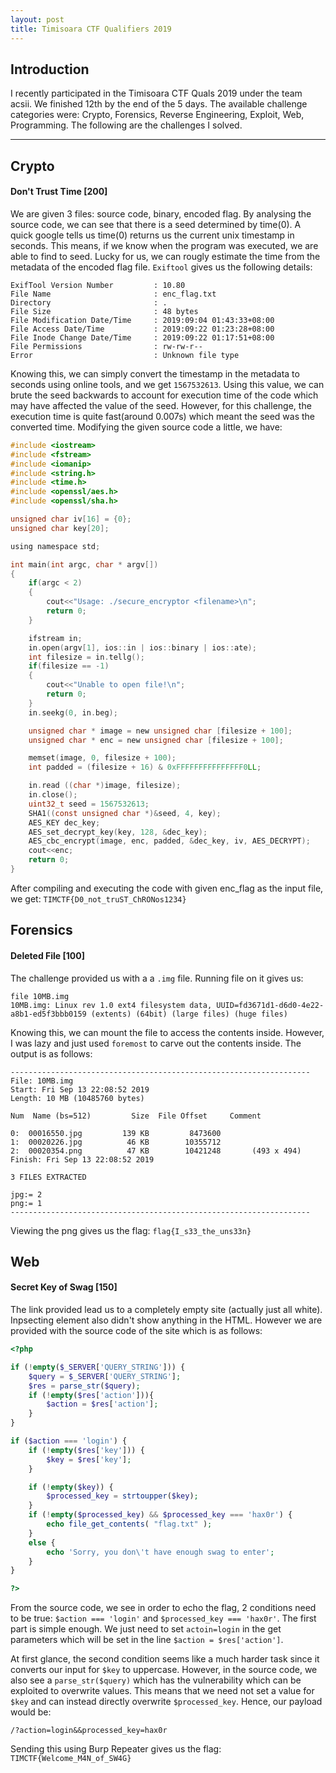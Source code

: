 ```yaml
---
layout: post
title: Timisoara CTF Qualifiers 2019
---
```


Introduction
------

I recently participated in the Timisoara CTF Quals 2019 under the team acsii. We finished 12th by the end of the 5 days. The available challenge categories were: Crypto, Forensics, Reverse Engineering, Exploit, Web, Programming. The following are the challenges I solved.

---


Crypto
------
#### Don't Trust Time [200]

We are given 3 files: source code, binary, encoded flag. By analysing the source code, we can see that there is a seed determined by time(0). A quick google tells us time(0) returns us the current unix timestamp in seconds. This means, if we know when the program was executed, we are able to find to seed. Lucky for us, we can rougly estimate the time from the metadata of the encoded flag file. `Exiftool` gives us the following details:

```
ExifTool Version Number         : 10.80
File Name                       : enc_flag.txt
Directory                       : .
File Size                       : 48 bytes
File Modification Date/Time     : 2019:09:04 01:43:33+08:00
File Access Date/Time           : 2019:09:22 01:23:28+08:00
File Inode Change Date/Time     : 2019:09:22 01:17:51+08:00
File Permissions                : rw-rw-r--
Error                           : Unknown file type
```
Knowing this, we can simply convert the timestamp in the metadata to seconds using online tools, and we get `1567532613`. Using this value, we can brute the seed backwards to account for execution time of the code which may have affected the value of the seed. However, for this challenge, the execution time is quite fast(around 0.007s) which meant the seed was the converted time. Modifying the given source code a little, we have:

```c
#include <iostream>
#include <fstream>
#include <iomanip>
#include <string.h>
#include <time.h>
#include <openssl/aes.h>
#include <openssl/sha.h>

unsigned char iv[16] = {0};
unsigned char key[20];

using namespace std;

int main(int argc, char * argv[])
{
    if(argc < 2)
    {
        cout<<"Usage: ./secure_encryptor <filename>\n";
        return 0;
    }

    ifstream in;
    in.open(argv[1], ios::in | ios::binary | ios::ate);
    int filesize = in.tellg();
    if(filesize == -1)
    {
        cout<<"Unable to open file!\n";
        return 0;
    }
    in.seekg(0, in.beg);

    unsigned char * image = new unsigned char [filesize + 100];
    unsigned char * enc = new unsigned char [filesize + 100];

    memset(image, 0, filesize + 100);
    int padded = (filesize + 16) & 0xFFFFFFFFFFFFFFF0LL;

    in.read ((char *)image, filesize);
    in.close();
	uint32_t seed = 1567532613;
	SHA1((const unsigned char *)&seed, 4, key);
	AES_KEY dec_key;
	AES_set_decrypt_key(key, 128, &dec_key);
	AES_cbc_encrypt(image, enc, padded, &dec_key, iv, AES_DECRYPT);
    cout<<enc;
    return 0;
}
```

After compiling and executing the code with given enc_flag as the input file, we get: `TIMCTF{D0_not_truST_ChRONos1234}`


Forensics
------
#### Deleted File [100]

The challenge provided us with a a `.img` file. Running file on it gives us:

```
file 10MB.img 
10MB.img: Linux rev 1.0 ext4 filesystem data, UUID=fd3671d1-d6d0-4e22-a8b1-ed5f3bbb0159 (extents) (64bit) (large files) (huge files)
```

Knowing this, we can mount the file to access the contents inside. However, I was lazy and just used `foremost` to carve out the contents inside. The output is as follows:

```
-------------------------------------------------------------------
File: 10MB.img
Start: Fri Sep 13 22:08:52 2019
Length: 10 MB (10485760 bytes)
 
Num	 Name (bs=512)	       Size	 File Offset	 Comment 

0:	00016550.jpg 	     139 KB 	    8473600 	 
1:	00020226.jpg 	      46 KB 	   10355712 	 
2:	00020354.png 	      47 KB 	   10421248 	  (493 x 494)
Finish: Fri Sep 13 22:08:52 2019

3 FILES EXTRACTED
	
jpg:= 2
png:= 1
-------------------------------------------------------------------
```

Viewing the png gives us the flag: `flag{I_s33_the_uns33n}`


Web
------
#### Secret Key of Swag [150]

The link provided lead us to a completely empty site (actually just all white). Inpsecting element also didn't show anything in the HTML. However we are provided with the source code of the site which is as follows: 

```php
<?php

if (!empty($_SERVER['QUERY_STRING'])) {
    $query = $_SERVER['QUERY_STRING'];
    $res = parse_str($query);
    if (!empty($res['action'])){
        $action = $res['action'];
    }
}

if ($action === 'login') {
    if (!empty($res['key'])) {
        $key = $res['key'];
    }

    if (!empty($key)) {
        $processed_key = strtoupper($key);
    }
    if (!empty($processed_key) && $processed_key === 'hax0r') {
        echo file_get_contents( "flag.txt" );
    }
    else {
        echo 'Sorry, you don\'t have enough swag to enter';
    }
}

?>
```

From the source code, we see in order to echo the flag, 2 conditions need to be true: `$action === 'login'` and `$processed_key === 'hax0r'`. The first part is simple enough. We just need to set `actoin=login` in the get parameters which will be set in the line `$action = $res['action']`. 

At first glance, the second condition seems like a much harder task since it converts our input for `$key` to uppercase. However, in the source code, we also see a `parse_str($query)` which has the vulnerability which can be exploited to overwrite values. This means that we need not set a value for `$key` and can instead directly overwrite `$processed_key`. Hence, our payload would be:

`/?action=login&&processed_key=hax0r`

Sending this using Burp Repeater gives us the flag: `TIMCTF{Welcome_M4N_of_SW4G}`





